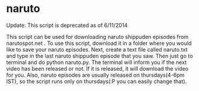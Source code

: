 naruto
======

Update: This script is deprecated as of 6/11/2014


This script can be used for downloading naruto shippuden episodes from narutospot.net .
To use this script, download it in a folder where you would like to save your naruto episodes. Next, create a text file called naruto.txt and type in the last naruto shippuden episode that you saw. Then just go to terminal and do python naruto.py. The terminal will inform you if the next video has been released or not. If it is released, it will download the video for you. Also, naruto episodes are usually released on thursdays(4-6pm IST), so the script runs only on thursdays(:P you can easily change that).
